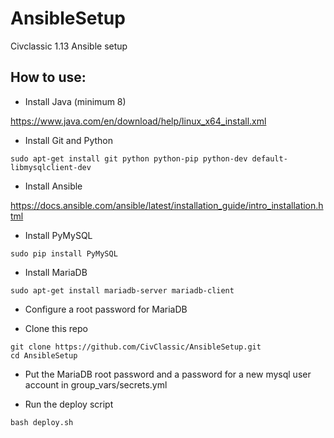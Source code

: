 # AnsibleSetup
Civclassic 1.13 Ansible setup

## How to use:

- Install Java (minimum 8)

https://www.java.com/en/download/help/linux_x64_install.xml

- Install Git and Python

`sudo apt-get install git python python-pip python-dev default-libmysqlclient-dev`

- Install Ansible

https://docs.ansible.com/ansible/latest/installation_guide/intro_installation.html

- Install PyMySQL

`sudo pip install PyMySQL`

- Install MariaDB

`sudo apt-get install mariadb-server mariadb-client`

- Configure a root password for MariaDB

- Clone this repo
```
git clone https://github.com/CivClassic/AnsibleSetup.git
cd AnsibleSetup
```

- Put the MariaDB root password and a password for a new mysql user account in group_vars/secrets.yml

- Run the deploy script

`bash deploy.sh`
